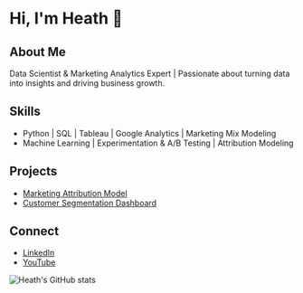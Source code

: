 # Hi, I'm Heath 👋

## About Me
Data Scientist & Marketing Analytics Expert | Passionate about turning data into insights and driving business growth.

## Skills
- Python | SQL | Tableau | Google Analytics | Marketing Mix Modeling
- Machine Learning | Experimentation & A/B Testing | Attribution Modeling

## Projects
- [Marketing Attribution Model](https://github.com/HeathThapa/marketing-attribution)
- [Customer Segmentation Dashboard](https://github.com/HeathThapa/customer-segmentation)

## Connect
- [LinkedIn](https://linkedin.com/in/HeathThapa)
- [YouTube](https://www.youtube.com/@HeathThapa)

![Heath's GitHub stats](https://github-readme-stats.vercel.app/api?username=HeathThapa&show_icons=true)

<!--
**singularity-htmagarh/singularity-htmagarh** is a ✨ _special_ ✨ repository because its `README.md` (this file) appears on your GitHub profile.

Here are some ideas to get you started:

- 🔭 I’m currently working on ...
- 🌱 I’m currently learning ...
- 👯 I’m looking to collaborate on ...
- 🤔 I’m looking for help with ...
- 💬 Ask me about ...
- 📫 How to reach me: ...
- 😄 Pronouns: ...
- ⚡ Fun fact: ...
-->
